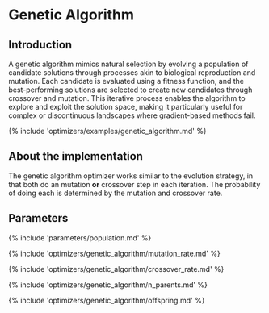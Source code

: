 # Genetic Algorithm


## Introduction

A genetic algorithm mimics natural selection by evolving a population of candidate solutions through processes akin to biological reproduction and mutation. Each candidate is evaluated using a fitness function, and the best-performing solutions are selected to create new candidates through crossover and mutation. This iterative process enables the algorithm to explore and exploit the solution space, making it particularly useful for complex or discontinuous landscapes where gradient-based methods fail.

{% include 'optimizers/examples/genetic_algorithm.md' %}


## About the implementation

The genetic algorithm optimizer works similar to the evolution strategy, in that both do an mutation **or** crossover step in each iteration. The probability of doing each is determined by the mutation and crossover rate.


## Parameters

{% include 'parameters/population.md' %}

{% include 'optimizers/genetic_algorithm/mutation_rate.md' %}

{% include 'optimizers/genetic_algorithm/crossover_rate.md' %}

{% include 'optimizers/genetic_algorithm/n_parents.md' %}

{% include 'optimizers/genetic_algorithm/offspring.md' %}
